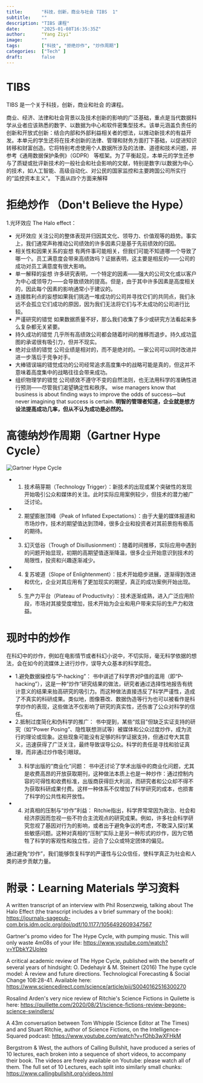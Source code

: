 ```yaml
---
title:       "科技，创新，商业与社会 TIBS  1"
subtitle:    ""
description: "TIBS 课程"
date:        "2025-01-08T16:35:35Z"
author:      "Yang Ziyi"
image:       ""
tags:        ["科技", "拒绝炒作", "炒作周期"]
categories:  ["Tech" ]
draft:       false
---
```


# TIBS 
TIBS 是一个关于科技，创新，商业和社会 的课程。

商业、经济、法律和社会背景以及技术创新的影响的广泛基础，重点是当代数据科学从业者应该熟悉的数字、以数据为中心和软件密集型技术。该单元涵盖负责任的创新和开放式创新：结合内部和外部利益相关者的想法，以推动新技术的有益开发。本单元的学生还将在技术创新的法律、管理和财务方面打下基础，以促进知识转移和财富创造。它将特别考虑使用个人数据所涉及的法律、道德和技术问题，并参考《通用数据保护条例》（GDPR） 等框架。为了平衡起见，本单元的学生还参与了质疑或批评新技术的一般社会和社会影响的文献，特别是数字/以数据为中心的技术，如人工智能、高级自动化、对公民的国家监控和主要跨国公司所实行的“监控资本主义”。
下面从四个方面来解释

# 拒绝炒作 （Don't Believe the Hype）
1.光环效应 The Halo effect：
   - 光环效应 关注公司的整体表现并归因其文化、领导力、价值观等的趋势。事实上，我们通常声称推动公司绩效的许多因素只是基于先前绩效的归因。
   - 相关性和因果关系的妄想 有两件事可能相关，但我们可能不知道哪一个导致了哪一个。员工满意度会带来高绩效吗？证据表明，这主要是相反的——公司的成功对员工满意度有很大影响。
   - 单一解释的妄想 许多研究表明，一个特定的因素——强大的公司文化或以客户为中心或领导力——会导致绩效的提高。但是，由于其中许多因素是高度相关的，因此每个因素的影响通常小于建议的。
   - 连接胜利点的妄想如果我们挑选一堆成功的公司并寻找它们的共同点，我们永远不会孤立它们成功的原因，因为我们无法将它们与不太成功的公司进行比较。
   - 严谨研究的错觉 如果数据质量不好，那么我们收集了多少或研究方法看起来多么复杂都无关紧要。
   - 持久成功的错觉 几乎所有高绩效公司都会随着时间的推移而退步。持久成功蓝图的承诺很有吸引力，但并不现实。
   - 绝对业绩的错觉 公司业绩是相对的，而不是绝对的。一家公司可以同时改进并进一步落后于竞争对手。
   - 大棒错误端的错觉成功的公司经常追求高度集中的战略可能是真的，但这并不意味着高度集中的战略往往会带来成功。
   - 组织物理学的错觉 公司绩效不遵守不变的自然法则，也无法用科学的准确性进行预测——尽管我们渴望确定性和秩序。
wise managers know that business is about finding ways to improve the odds of success—but never imagining that success is certain. 
  **明智的管理者知道，企业就是想方设法提高成功几率，但从不认为成功是必然的。**

#  高德纳炒作周期（Gartner Hype Cycle）
   ![Gartner Hype Cycle](/img/TIBS/GHC.png)
- 1.	技术萌芽期（Technology Trigger）：新技术的出现或某个突破性的发现开始吸引公众和媒体的关注。此时实际应用案例较少，但技术的潜力被广泛讨论。
- 2.	期望膨胀顶峰（Peak of Inflated Expectations）：由于大量的媒体报道和市场炒作，技术的期望值达到顶峰，很多企业和投资者对其前景抱有极高的期待。
- 3.	幻灭低谷（Trough of Disillusionment）：随着时间推移，实际应用中遇到的问题开始显现，初期的高期望值逐渐降温，很多企业开始意识到技术的局限性，投资和兴趣逐渐减少。
- 4.	复苏坡道（Slope of Enlightenment）：技术开始稳步进展，逐渐得到改进和优化，企业对其应用有了更加现实的期望，真正的成功案例开始出现。
- 5.	生产力平台（Plateau of Productivity）：技术逐渐成熟，进入广泛应用阶段，市场对其接受度增加，技术开始为企业和用户带来实际的生产力和效益。
        
# 现时中的炒作
在科幻中的炒作，例如在电影情节或者科幻小说中，不切实际，毫无科学依据的想法，会在如今的流媒体上进行炒作，误导大众基本的科学观念。
- 1.避免数据操控与“P-hacking”： 书中讲述了科学界对P值的滥用（即“P-hacking”），这是一种“炒作”研究结果的做法，研究者通过选择性地报告有统计意义的结果来抬高研究的吸引力。而这种做法直接违反了科学严谨性，造成了不真实的科研成果。类似地，图像篡改、数据伪造等行为也可以被看作是科学炒作的表现，这些做法不仅影响了研究的真实性，还伤害了公众对科学的信任。
- 2.抵制过度简化和伪科学的推广： 书中提到，某些“炫目”但缺乏实证支持的研究（如“Power Posing”、隐性联想测试等）被媒体和公众过度炒作，成为流行的理论或现象。这些现象可能没有足够的科学证据支持，但通过夸大其意义，迅速获得了广泛关注，最终导致误导公众。科学的责任是寻找和验证真理，而非通过炒作吸引眼球。
- 3. 科学出版的“商业化”问题： 书中还讨论了学术出版中的商业化问题，尤其是收费高昂的开放获取期刊，这种做法本质上也是一种炒作：通过控制内容的可得性和收费标准，出版商获得巨大利润，而研究者和公众却不得不为获取科研成果付费。这样一种体系不仅增加了科学研究的成本，也损害了科学的公共性和开放性。
- 4. 对真相的压制与“炒作”利益： Ritchie指出，科学界常常因为政治、社会和经济原因而忽视一些不符合主流观点的研究成果。例如，许多社会科学研究忽视了基因对行为的影响，或者出于避免争议的考虑，不敢深入探讨某些敏感问题。这种对真相的“压制”实际上是另一种形式的炒作，因为它牺牲了科学的客观性和独立性，迎合了公众或特定团体的偏见。

通过避免“炒作”，我们能够恢复科学的严谨性与公众信任，使科学真正为社会和人类的进步贡献力量。

# 附录：Learning Materials 学习资料

A written transcript of an interview with Phil Rosenzweig, talking about The Halo Effect (the transcript includes a v brief summary of the book): https://journals-sagepub-com.bris.idm.oclc.org/doi/pdf/10.1177/1056492609347567

Gartner's promo video for The Hype Cycle, with pumping music. This will only waste 4m08s of your life: https://www.youtube.com/watch?v=YDbkY2UoIeo

A critical academic review of The Hype Cycle, published with the benefit of several years of hindsight: O. Dedehayir & M. Steinert (2016) The hype cycle model: A review and future directions. Technological Forecasting & Social Change 108:28-41. Available here: https://www.sciencedirect.com/science/article/pii/S0040162516300270

Rosalind Arden's very nice review of Ritchie's Science Fictions in Quilette is here: https://quillette.com/2020/08/21/science-fictions-review-begone-science-swindlers/

A 43m conversation between Tom Whipple (Science Editor at The Times) and and Stuart Ritchie, author of Science Fictions, on the Intelligence-Squared podcast: https://www.youtube.com/watch?v=fOhb3wXFHkM

Bergstrom & West, the authors of Calling Bullshit, have produced a series of 10 lectures, each broken into a sequence of short videos, to accompany their book. The videos are freely available on Youtube: please watch all of them.
The full set of 10 Lectures, each split into similarly small chunks: https://www.callingbullshit.org/videos.html